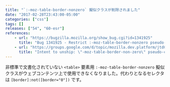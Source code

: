 ```yaml
---
title: "`:-moz-table-border-nonzero` 擬似クラスが削除されました"
date: "2017-02-28T23:43:00-05:00"
categories: ["css"]
tags: []
releases: ["54", "60-esr"]
references:
    - url: "https://bugzilla.mozilla.org/show_bug.cgi?id=1341925"
      title: "Bug 1341925 - Restrict :-moz-table-border-nonzero pseudo-class to UA stylesheet"
    - url: "https://groups.google.com/d/topic/mozilla.dev.platform/jtdC_pUmCew/discussion"
      title: "Intent to unship: \"-moz-table-border-non-zero\" pseudo-class outside UA stylesheet"
---
```

非標準で文書化されていない `<table>` 要素用 `:-moz-table-border-nonzero` 擬似クラスがウェブコンテンツ上で使用できなくなりました。代わりとなるセレクタは `[border]:not([border="0"])` です。
